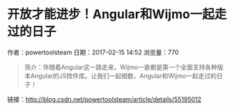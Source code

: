 # 开放才能进步！Angular和Wijmo一起走过的日子
作者：powertoolsteam
日期：2017-02-15 14:52
浏览量：770
> 简介：伴随着Angular这一路走来，Wijmo一直都是第一个全面支持各种版本Angular的JS控件库。让我们一起细数，Angular和Wijmo一起走过的日子！

 链接：http://blog.csdn.net/powertoolsteam/article/details/55195012
